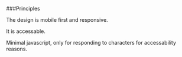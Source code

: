 ###Principles

The design is mobile first and responsive.

It is accessable.

Minimal javascript, only for responding to characters for accessability reasons.
